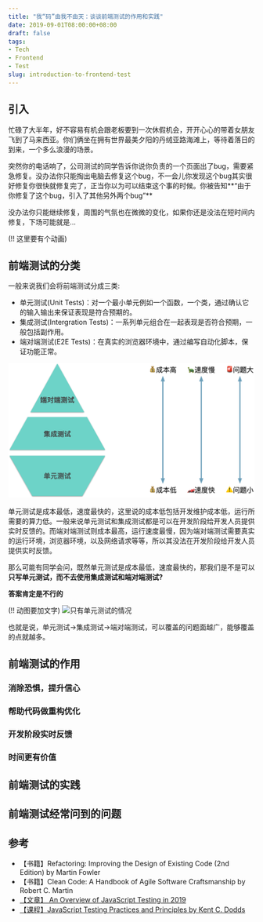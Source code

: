 ```yaml
---
title: "我“码”由我不由天：谈谈前端测试的作用和实践"
date: 2019-09-01T08:00:00+08:00
draft: false
tags:
- Tech
- Frontend
- Test
slug: introduction-to-frontend-test
---
```


## 引入
忙碌了大半年，好不容易有机会跟老板要到一次休假机会，开开心心的带着女朋友飞到了马来西亚。你们俩坐在拥有世界最美夕阳的丹绒亚路海滩上，等待着落日的到来，一个多么浪漫的场景。

突然你的电话响了，公司测试的同学告诉你说你负责的一个页面出了bug，需要紧急修复。没办法你只能掏出电脑去修复这个bug，不一会儿你发现这个bug其实很好修复你很快就修复完了，正当你以为可以结束这个事的时候。你被告知**“由于你修复了这个bug，引入了其他另外两个bug”**

没办法你只能继续修复，周围的气氛也在微微的变化，如果你还是没法在短时间内修复，下场可能就是...

(!! 这里要有个动画)

## 前端测试的分类
一般来说我们会将前端测试分成三类:

- 单元测试(Unit Tests)：对一个最小单元例如一个函数，一个类，通过确认它的输入输出来保证表现是符合预期的。
- 集成测试(Intergration Tests)：一系列单元组合在一起表现是否符合预期，一般包括副作用。
- 端对端测试(E2E Tests)：在真实的浏览器环境中，通过编写自动化脚本，保证功能正常。

![几种测试的对比](./test-compare.png)

单元测试是成本最低，速度最快的，这里说的成本低包括开发维护成本低，运行所需要的算力低。一般来说单元测试和集成测试都是可以在开发阶段给开发人员提供实时反馈的。而端对端测试则成本最高，运行速度最慢，因为端对端测试需要真实的运行环境，浏览器环境，以及网络请求等等，所以其没法在开发阶段给开发人员提供实时反馈。

那么可能有同学会问，既然单元测试是成本最低，速度最快的，那我们是不是可以**只写单元测试，而不去使用集成测试和端对端测试?**

**答案肯定是不行的**

(!! 动图要加文字)
![只有单元测试的情况](./unit-test-only.gif)

也就是说，单元测试->集成测试->端对端测试，可以覆盖的问题面越广，能够覆盖的点就越多。

## 前端测试的作用

### 消除恐惧，提升信心

### 帮助代码做重构优化

### 开发阶段实时反馈

### 时间更有价值

## 前端测试的实践

## 前端测试经常问到的问题

## 参考
- 【书籍】Refactoring: Improving the Design of Existing Code (2nd Edition) by Martin Fowler
- 【书籍】Clean Code: A Handbook of Agile Software Craftsmanship by Robert C. Martin
- [【文章】 An Overview of JavaScript Testing in 2019 ]( https://medium.com/welldone-software/an-overview-of-javascript-testing-in-2019-264e19514d0a )
- [【课程】JavaScript Testing Practices and Principles by Kent C. Dodds]( https://frontendmasters.com/courses/testing-practices-principles/ )